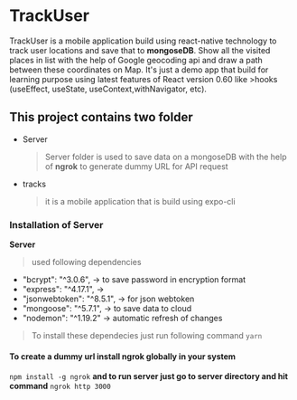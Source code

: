 # TrackUser

TrackUser is a mobile application build using react-native technology to track user locations and save that to **mongoseDB**. Show all the visited places in list with the help of Google geocoding api and draw a path between these coordinates on Map. It's just a demo app that build for learning purpose using latest features of React version 0.60 like >hooks (useEffect, useState, useContext,withNavigator, etc).

## This project contains two folder
* Server
  > Server folder is used to save data on a mongoseDB with the help of **ngrok** to generate dummy URL for API request
* tracks
  > it is a mobile application that is build using expo-cli
### Installation of Server
**Server** 
> used following dependencies
* "bcrypt": "^3.0.6", -> to save password in encryption format
* "express": "^4.17.1", -> 
* "jsonwebtoken": "^8.5.1", -> for json webtoken
* "mongoose": "^5.7.1", -> to save data to cloud
* "nodemon": "^1.19.2" -> automatic refresh of changes

> To install these dependecies just run following command
```yarn ```

#### To create a dummy url install ngrok globally in your system
```npm install -g ngrok```
**and to run server just go to server directory and hit command**
```ngrok http 3000```
